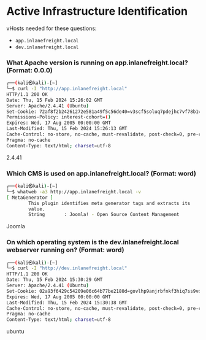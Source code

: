 # Active Infrastructure Identification

vHosts needed for these questions:

* `app.inlanefreight.local`
* `dev.inlanefreight.local`

### What Apache version is running on app.inlanefreight.local? (Format: 0.0.0)

```bash
┌──(kali㉿kali)-[~]
└─$ curl -I "http://app.inlanefreight.local"
HTTP/1.1 200 OK
Date: Thu, 15 Feb 2024 15:26:02 GMT
Server: Apache/2.4.41 (Ubuntu)
Set-Cookie: 72af8f2b24261272e581a49f5c56de40=v3scf5soluq7pdejhc7vf78b1v; path=/; HttpOnly
Permissions-Policy: interest-cohort=()
Expires: Wed, 17 Aug 2005 00:00:00 GMT
Last-Modified: Thu, 15 Feb 2024 15:26:13 GMT
Cache-Control: no-store, no-cache, must-revalidate, post-check=0, pre-check=0
Pragma: no-cache
Content-Type: text/html; charset=utf-8
```

2.4.41

### Which CMS is used on app.inlanefreight.local? (Format: word)

```bash
┌──(kali㉿kali)-[~]
└─$ whatweb -a3 http://app.inlanefreight.local -v
[ MetaGenerator ]
        This plugin identifies meta generator tags and extracts its 
        value. 
        String       : Joomla! - Open Source Content Management
```

Joomla

### On which operating system is the dev.inlanefreight.local webserver running on? (Format: word)

```bash
┌──(kali㉿kali)-[~]
└─$ curl -I "http://dev.inlanefreight.local"  
HTTP/1.1 200 OK
Date: Thu, 15 Feb 2024 15:30:29 GMT
Server: Apache/2.4.41 (Ubuntu)
Set-Cookie: 02a93f6429c54209e06c64b77be2180d=govlhp9anjrbfnkf3hiq7ss9vd; path=/; HttpOnly
Expires: Wed, 17 Aug 2005 00:00:00 GMT
Last-Modified: Thu, 15 Feb 2024 15:30:38 GMT
Cache-Control: no-store, no-cache, must-revalidate, post-check=0, pre-check=0
Pragma: no-cache
Content-Type: text/html; charset=utf-8
```

ubuntu
